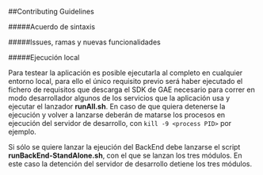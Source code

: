 
##Contributing Guidelines

#####Acuerdo de sintaxis

#####Issues, ramas y nuevas funcionalidades

#####Ejecución local

Para testear la aplicación es posible ejecutarla al completo en cualquier entorno local, para ello el único requisito previo será haber ejecutado el fichero de requisitos que descarga el SDK de GAE necesario para correr en modo desarrollador algunos de los servicios que la aplicación usa y ejecutar el lanzador **runAll.sh**. En caso de que quiera detenerse la ejecución y volver a lanzarse deberán de matarse los procesos en ejecución del servidor de desarrollo, con `` kill -9 <process PID> ``  por ejemplo.

Si sólo se quiere lanzar la ejeución del BackEnd debe lanzarse el script **runBackEnd-StandAlone.sh**, con el que se lanzan los tres módulos. En este caso la detención del servidor de desarrollo detiene los tres módulos.
